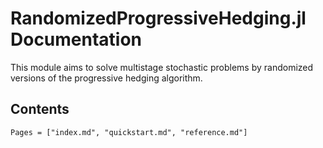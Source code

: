 # RandomizedProgressiveHedging.jl Documentation

This module aims to solve multistage stochastic problems by randomized versions of the progressive hedging algorithm.

## Contents
```@contents
Pages = ["index.md", "quickstart.md", "reference.md"]
```
